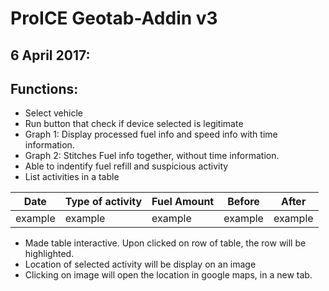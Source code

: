 # ProICE Geotab-Addin v3
## 6 April 2017: 
## Functions:
  - Select vehicle
  - Run button that check if device selected is legitimate
  - Graph 1: Display processed fuel info and speed info with time information.
  - Graph 2: Stitches Fuel info together, without time information.
  - Able to indentify fuel refill and suspicious activity
  - List activities in a table

| Date | Type of activity | Fuel Amount | Before | After |
| --- | --- | --- | --- | --- |
| example | example | example  | example | example |

  - Made table interactive. Upon clicked on row of table, the row will be highlighted.
  - Location of selected activity will be display on an image
  - Clicking on image will open the location in google maps, in a new tab.